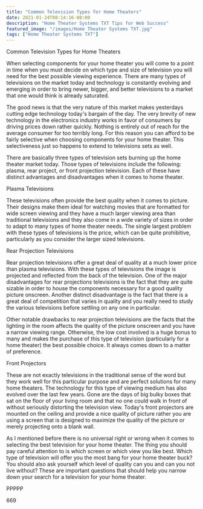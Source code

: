 ```yaml
---
title: "Common Television Types for Home Theaters"
date: 2021-01-24T08:14:16-08:00
description: "Home Theater Systems TXT Tips for Web Success"
featured_image: "/images/Home Theater Systems TXT.jpg"
tags: ["Home Theater Systems TXT"]
---
```


Common Television Types for Home Theaters

When selecting components for your home theater you will come to a point in time when you must decide on which type and size of television you will need for the best possible viewing experience. There are many types of televisions on the market today and technology is constantly evolving and emerging in order to bring newer, bigger, and better televisions to a market that one would think is already saturated. 

The good news is that the very nature of this market makes yesterdays cutting edge technology today's bargain of the day. The very brevity of new technology in the electronics industry works in favor of consumers by driving prices down rather quickly. Nothing is entirely out of reach for the average consumer for too terribly long. For this reason you can afford to be fairly selective when choosing components for your home theater. This selectiveness just so happens to extend to televisions sets as well. 

There are basically three types of television sets burning up the home theater market today. Those types of televisions include the following: plasma, rear project, or front projection television. Each of these have distinct advantages and disadvantages when it comes to home theater.

Plasma Televisions

These televisions often provide the best quality when it comes to picture. Their designs make them ideal for watching movies that are formatted for wide screen viewing and they have a much larger viewing area than traditional televisions and they also come in a wide variety of sizes in order to adapt to many types of home theater needs. The single largest problem with these types of televisions is the price, which can be quite prohibitive, particularly as you consider the larger sized televisions.

Rear Projection Televisions

Rear projection televisions offer a great deal of quality at a much lower price than plasma televisions. With these types of televisions the image is projected and reflected from the back of the television. One of the major disadvantages for rear projections televisions is the fact that they are quite sizable in order to house the components necessary for a good quality picture onscreen. Another distinct disadvantage is the fact that there is a great deal of competition that varies in quality and you really need to study the various televisions before settling on any one in particular.

Other notable drawbacks to rear projection televisions are the facts that the lighting in the room affects the quality of the picture onscreen and you have a narrow viewing range. Otherwise, the low cost involved is a huge bonus to many and makes the purchase of this type of television (particularly for a home theater) the best possible choice. It always comes down to a matter of preference.

Front Projectors

These are not exactly televisions in the traditional sense of the word but they work well for this particular purpose and are perfect solutions for many home theaters. The technology for this type of viewing medium has also evolved over the last few years. Gone are the days of big bulky boxes that sat on the floor of your living room and that no one could walk in front of without seriously distorting the television view. Today's front projectors are mounted on the ceiling and provide a nice quality of picture rather you are using a screen that is designed to maximize the quality of the picture or merely projecting onto a blank wall.

As I mentioned before there is no universal right or wrong when it comes to selecting the best television for your home theater. The thing you should pay careful attention to is which screen or which view you like best. Which type of television will offer you the most bang for your home theater buck? You should also ask yourself which level of quality can you and can you not live without? These are important questions that should help you narrow down your search for a television for your home theater.

PPPPP

669



